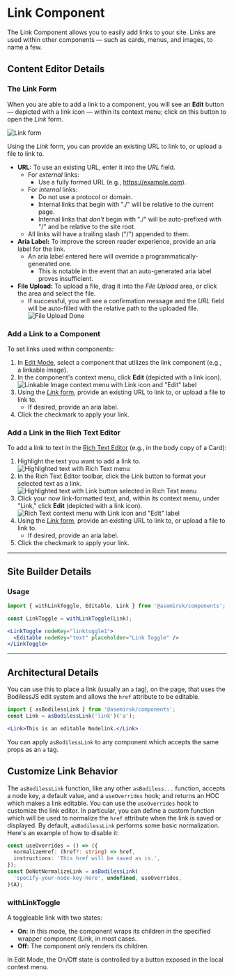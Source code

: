 # Link Component

The Link Component allows you to easily add links to your site. Links are used within other
components — such as cards, menus, and images, to name a few.

## Content Editor Details

### The Link Form

When you are able to add a link to a component, you will see an **Edit** button — depicted with a
link icon — within its context menu; click on this button to open the _Link_ form.

![Link form](../assets/LinkForm.jpg ':size=50%')

Using the _Link_ form, you can provide an existing URL to link to, or upload a file to link to.

- **URL:** To use an existing URL, enter it into the _URL_ field.
  - For _external_ links:
    - Use a fully formed URL (e.g., <https://example.com>).
  - For _internal_ links:
    - Do not use a protocol or domain.
    - Internal links that begin with "./" will be relative to the current page.
    - Internal links that _don't_ begin with "./" will be auto-prefixed with "/" and be relative
      to the site root.
  - All links will have a trailing slash ("/") appended to them.
- **Aria Label:** To improve the screen reader experience, provide an aria label for the link.
  - An aria label entered here will override a programmatically-generated one.
    - This is notable in the event that an auto-generated aria label proves insufficient.
- **File Upload:** To upload a file, drag it into the _File Upload_ area, or click the area and
  select the file.
  - If successful, you will see a confirmation message and the _URL_ field will be auto-filled
    with the relative path to the uploaded file.  
    ![File Upload Done](../assets/FileUploadDone.jpg ':size=50%')

### Add a Link to a Component

To set links used within components:

01. In [Edit Mode](/ContentEditorUserGuide/#edit-mode), select a component that utilizes the link
    component (e.g., a linkable image).
01. In the component's context menu, click **Edit** (depicted with a link icon).  
    ![Linkable Image context menu with Link icon and "Edit" label](../assets/EditLinkIconInImageContextMenu.jpg ':size=50%')
01. Using the [_Link_ form](#the-link-form), provide an existing URL to link to, or upload a file to
    link to.
    - If desired, provide an aria label.
01. Click the checkmark to apply your link.

### Add a Link in the Rich Text Editor

To add a link to text in the [Rich Text Editor](../Editors/RichText) (e.g., in the body copy of a
Card):

01. Highlight the text you want to add a link to.  
    ![Highlighted text with Rich Text menu](../assets/HighlightLinkText.jpg)
01. In the Rich Text Editor toolbar, click the Link button to format your selected text as a link.  
    ![Highlighted text with Link button selected in Rich Text menu](../assets/ClickLinkButton.jpg)
01. Click your now link-formatted text, and, within its context menu, under "Link," click **Edit**
    (depicted with a link icon).  
    ![Rich Text context menu with Link icon and "Edit" label](../assets/RichTextLinkEditButtonInContextMenu.jpg ':size=25%')
01. Using the [_Link_ form](#the-link-form), provide an existing URL to link to, or upload a file to
    link to.
    - If desired, provide an aria label.
01. Click the checkmark to apply your link.

---

## Site Builder Details

### Usage

```jsx
import { withLinkToggle, Editable, Link } from '@asemirsk/components';

const LinkToggle = withLinkToggle(Link);

<LinkToggle nodeKey="linktoggle1">
  <Editable nodeKey="text" placeholder="Link Toggle" />
</LinkToggle>
```

---

## Architectural Details

You can use this to place a link (usually an `a` tag), on the page, that uses the BodilessJS edit
system and allows the `href` attribute to be editable.

  ```jsx
  import { asBodilessLink } from '@asemirsk/components';
  const Link = asBodilessLink('link')('a');

  <Link>This is an editable Nodelink.</Link> 
  ```

You can apply `asBodilessLink` to any component which accepts the same props as an `a` tag.

## Customize Link Behavior

The `asBodilessLink` function, like any other `asBodiless...` function, accepts a node key, a
default value, and a `useOverrides` hook; and returns an HOC which makes a link editable. You can
use the `useOverrides` hook to customize the link editor. In particular, you can define a custom
function which will be used to normalize the `href` attribute when the link is saved or displayed.
By default, `asBodilessLink` performs some basic normalization.  Here's an example of how to disable
it:

```ts
const useOverrides = () => ({
  normalizeHref: (href?: string) => href,
  instructions: 'This href will be saved as is.',
});
const DoNotNormalizeLink = asBodilessLink(
  'specify-your-node-key-here', undefined, useOverrides,
)(A);
```

### withLinkToggle

A toggleable link with two states:

- **On:** In this mode, the component wraps its children in the specified wrapper component (Link,
  in most cases.
- **Off:** The component only renders its children.

In Edit Mode, the On/Off state is controlled by a button exposed in the local context menu.
